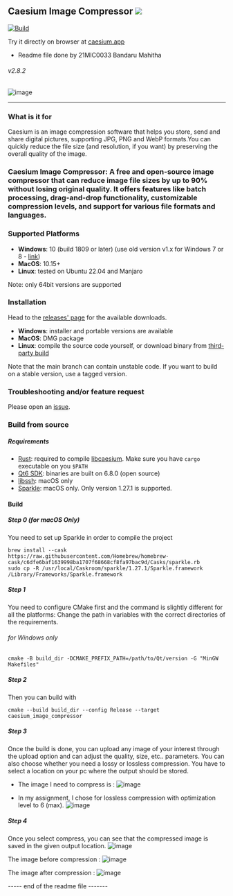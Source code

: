 ## Caesium Image Compressor  [![](https://img.shields.io/static/v1?label=Sponsor&message=%E2%9D%A4&logo=GitHub&color=%23fe8e86)](https://github.com/sponsors/Lymphatus)

[![Build](https://github.com/Lymphatus/caesium-image-compressor/actions/workflows/build-qt.yml/badge.svg)](https://github.com/Lymphatus/caesium-image-compressor/actions/workflows/build-qt.yml)

Try it directly on browser at [caesium.app](https://caesium.app)
- Readme file done by 21MIC0033 Bandaru Mahitha
###### v2.8.2

![image](https://github.com/user-attachments/assets/e24b3cfb-986e-41e6-9e86-667673f1d5a7)


---------

### What is it for

Caesium is an image compression software that helps you store, send and share digital pictures, supporting JPG, PNG and WebP formats.You can quickly reduce the file size (and resolution, if you want) by preserving the overall quality of the image.
### Caesium Image Compressor: A free and open-source image compressor that can reduce image file sizes by up to 90% without losing original quality. It offers features like batch processing, drag-and-drop functionality, customizable compression levels, and support for various file formats and languages.


### Supported Platforms

- **Windows**: 10 (build 1809 or later) (use old version v1.x for Windows 7 or
  8 - [link](https://www.fosshub.com/Caesium-Image-Compressor-old.html))
- **MacOS**: 10.15+
- **Linux**: tested on Ubuntu 22.04 and Manjaro

Note: only 64bit versions are supported

### Installation

Head to the [releases' page](https://github.com/Lymphatus/caesium-image-compressor/releases) for the available
downloads.

- **Windows**: installer and portable versions are available
- **MacOS**: DMG package
- **Linux**: compile the source code yourself, or download binary
  from [third-party build](https://github.com/larygwil/caesium-image-compressor/releases)

Note that the main branch can contain unstable code. If you want to build on a stable version, use a tagged version.

### Troubleshooting and/or feature request

Please open an [issue](https://github.com/Lymphatus/caesium-image-compressor/issues).

### Build from source

##### Requirements

- [Rust](https://www.rust-lang.org/tools/install): required to
  compile [libcaesium](https://github.com/Lymphatus/libcaesium). Make sure you have `cargo` executable on you `$PATH`
- [Qt6 SDK](https://www.qt.io/download/): binaries are built on 6.8.0 (open source)
- [libssh](https://www.libssh.org/): macOS only
- [Sparkle](https://sparkle-project.org/): macOS only. Only version 1.27.1 is supported.

#### Build

##### Step 0 (for macOS Only)

You need to set up Sparkle in order to compile the project

```
brew install --cask https://raw.githubusercontent.com/Homebrew/homebrew-cask/c6dfe6baf1639998ba1707f68668cf8fa97bac9d/Casks/sparkle.rb
sudo cp -R /usr/local/Caskroom/sparkle/1.27.1/Sparkle.framework /Library/Frameworks/Sparkle.framework
```

##### Step 1

You need to configure CMake first and the command is slightly different for all the platforms:
Change the path in variables with the correct directories of the requirements.

###### for Windows only

```
cmake -B build_dir -DCMAKE_PREFIX_PATH=/path/to/Qt/version -G "MinGW Makefiles"
```

##### Step 2

Then you can build with

```
cmake --build build_dir --config Release --target caesium_image_compressor
```

##### Step 3
Once the build is done, you can upload any image of your interest through the upload option and can adjust the quality, size, etc.. parameters. You can also choose whether you need a lossy or lossless compression. You have to select a location on your pc where the output should be stored.
- The image I need to compress is : ![image](https://github.com/user-attachments/assets/b9d1bbca-3f46-4c94-a246-66fed3e0e3aa)

- In my assignment, I chose for lossless compression with optimization level to 6 (max).
![image](https://github.com/user-attachments/assets/7748570a-8bad-450d-849d-e06a65538d5a)

##### Step 4
Once you select compress, you can see that the compressed image is saved in the given output location. 
![image](https://github.com/user-attachments/assets/149ec49c-b81e-4737-aead-ea8c6b5ac13b)

The image before compression :
![image](https://github.com/user-attachments/assets/d57e5415-e679-4f11-a8e8-9a7785a1f2ff)

The image after compression :
![image](https://github.com/user-attachments/assets/8d1fcac5-b2fe-470d-8f0a-892fb61557cc)

----- end of the readme file -------

